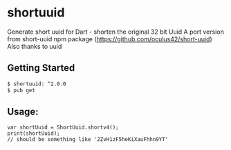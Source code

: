 # shortuuid

Generate short uuid for Dart - shorten the original 32 bit Uuid
A port version from short-uuid npm package (https://github.com/oculus42/short-uuid)
Also thanks to uuid 

## Getting Started

```bash
$ shortuuid: ^2.0.0
$ pub get
```

## Usage:
```
var shortUuid = ShortUuid.shortv4();
print(shortUuid);
// should be something like '2ZvH1zF5heKiXauFhhn9YT'
```


